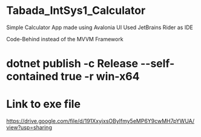# Tabada_IntSys1_Calculator
Simple Calculator App made using Avalonia UI
Used JetBrains Rider as IDE

Code-Behind instead of the MVVM Framework

# dotnet publish -c Release --self-contained true -r win-x64 

# Link to exe file
https://drive.google.com/file/d/191XxyjxsOBylfmy5eMP6Y9cwMH7pYWUA/view?usp=sharing
